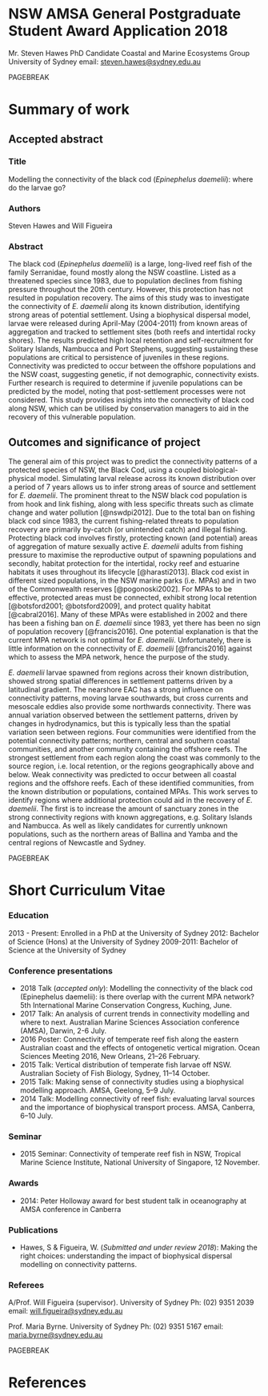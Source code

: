 # NSW AMSA General Postgraduate Student Award Application 2018

Mr. Steven Hawes
PhD Candidate
Coastal and Marine Ecosystems Group
University of Sydney
email: steven.hawes@sydney.edu.au

PAGEBREAK

# Summary of work

## Accepted abstract

### Title
Modelling the connectivity of the black cod (*Epinephelus daemelii*): where do the larvae go?

### Authors
Steven Hawes and Will Figueira

### Abstract
The black cod (*Epinephelus daemelii*) is a large, long-lived reef fish of the family Serranidae, found mostly along the NSW coastline. Listed as a threatened species since 1983, due to population declines from fishing pressure throughout the 20th century. However, this protection has not resulted in population recovery. The aims of this study was to investigate the connectivity of *E. daemelii* along its known distribution, identifying strong areas of potential settlement. Using a biophysical dispersal model, larvae were released during April-May (2004-2011) from known areas of aggregation and tracked to settlement sites (both reefs and intertidal rocky shores). The results predicted high local retention and self-recruitment for Solitary Islands, Nambucca and Port Stephens, suggesting sustaining these populations are critical to persistence of juveniles in these regions. Connectivity was predicted to occur between the offshore populations and the NSW coast, suggesting genetic, if not demographic, connectivity exists. Further research is required to determine if juvenile populations can be predicted by the model, noting that post-settlement processes were not considered. This study provides insights into the connectivity of black cod along NSW, which can be utilised by conservation managers to aid in the recovery of this vulnerable population.

## Outcomes and significance of project

The general aim of this project was to predict the connectivity patterns of a protected species of NSW, the Black Cod, using a coupled biological-physical model. Simulating larval release across its known distribution over a period of 7 years allows us to infer strong areas of source and settlement for *E. daemelii*. The prominent threat to the NSW black cod population is from hook and link fishing, along with less specific threats such as climate change and water pollution [@nswdpi2012]. Due to the total ban on fishing black cod since 1983, the current fishing-related threats to population recovery are primarily by-catch (or unintended catch) and illegal fishing. Protecting black cod involves firstly, protecting known (and potential) areas of aggregation of mature sexually active *E. daemelii* adults from fishing pressure to maximise the reproductive output of spawning populations and secondly, habitat protection for the intertidal, rocky reef and estuarine habitats it uses throughout its lifecycle [@harasti2013]. Black cod exist in different sized populations, in the NSW marine parks (i.e. MPAs) and in two of the Commonwealth reserves [@pogonoski2002]. For MPAs to be effective, protected areas must be connected, exhibit strong local retention [@botsford2001; @botsford2009], and protect quality habitat [@cabral2016]. Many of these MPAs were established in 2002 and there has been a fishing ban on *E. daemelii* since 1983, yet there has been no sign of population recovery [@francis2016]. One potential explanation is that the current MPA network is not optimal for *E. daemelii*. Unfortunately, there is little information on the connectivity of *E. daemelii* [@francis2016] against which to assess the MPA network, hence the purpose of the study.

*E. daemelii* larvae spawned from regions across their known distribution, showed strong spatial differences in settlement patterns driven by a latitudinal gradient. The nearshore EAC has a strong influence on connectivity patterns, moving larvae southwards, but cross currents and mesoscale eddies also provide some northwards connectivity. There was annual variation observed between the settlement patterns, driven by changes in hydrodynamics, but this is typically less than the spatial variation seen between regions. Four communities were identified from the potential connectivity patterns; northern, central and southern coastal communities, and another community containing the offshore reefs. The strongest settlement from each region along the coast was commonly to the source region, i.e. local retention, or the regions geographically above and below. Weak connectivity was predicted to occur between all coastal regions and the offshore reefs. Each of these identified communities, from the known distribution or populations, contained MPAs. This work serves to identify regions where additional protection could aid in the recovery of *E. daemelii*. The first is to increase the amount of sanctuary zones in the strong connectivity regions with known aggregations, e.g. Solitary Islands and Nambucca. As well as likely candidates for currently unknown populations, such as the northern areas of Ballina and Yamba and the central regions of Newcastle and Sydney.

PAGEBREAK

# Short Curriculum Vitae

### Education
2013 - Present: Enrolled in a PhD at the University of Sydney
2012: Bachelor of Science (Hons) at the University of Sydney
2009-2011: Bachelor of Science at the University of Sydney

### Conference presentations
* 2018 Talk (*accepted only*): Modelling the connectivity of the black cod (Epinephelus daemelii): is there overlap with the current MPA network? 5th International Marine Conservation Congress, Kuching, June.
* 2017 Talk: An analysis of current trends in connectivity modelling and where to next. Australian Marine Sciences Association conference (AMSA), Darwin, 2-6 July.
* 2016 Poster: Connectivity of temperate reef fish along the eastern Australian coast and the effects of ontogenetic vertical migration. Ocean Sciences Meeting 2016, New Orleans, 21–26 February.
* 2015 Talk: Vertical distribution of temperate fish larvae off NSW. Australian Society of Fish Biology, Sydney, 11–14 October.
* 2015 Talk: Making sense of connectivity studies using a biophysical modelling approach. AMSA, Geelong, 5–9 July.
* 2014 Talk: Modelling connectivity of reef fish: evaluating larval sources and the importance of biophysical transport process. AMSA, Canberra, 6–10 July.

### Seminar
* 2015 Seminar: Connectivity of temperate reef fish in NSW, Tropical Marine Science Institute, National University of Singapore, 12 November.

### Awards
* 2014: Peter Holloway award for best student talk in oceanography at AMSA conference in Canberra

### Publications
* Hawes, S & Figueira, W. (*Submitted and under review 2018*): Making the right choices: understanding the impact of biophysical dispersal modelling on connectivity patterns.

### Referees

A/Prof. Will Figueira (supervisor).
University of Sydney
Ph: (02) 9351 2039
email: will.figueira@sydney.edu.au

Prof. Maria Byrne.
University of Sydney
Ph: (02) 9351 5167
email: maria.byrne@sydney.edu.au

PAGEBREAK




# References
